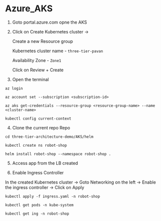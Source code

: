 # Azure_AKS

1. Goto portal.azure.com opne the AKS


2. Click on Create Kubernetes cluster -> 

    Create a new Resource group 
    
    Kubernetes cluster name - `three-tier-pavan`
    
    Availability Zone - `Zone1`
    
    Click on Review + Create


3. Open the terminal

```
az login
```
```
az account set --subscription <subscription-id>
```
```
az aks get-credentials --resource-group <resource-group-name> --name <cluster-name>
```
```
kubectl config current-context
```

4. Clone the current repo Repo 

```
cd three-tier-architecture-demo/AKS/helm
```
```
kubectl create ns robot-shop
```
```
helm install robot-shop --namespace robot-shop .
```

5. Access app from the LB created


6. Enable Ingress Controller 

In the created Kubernetes cluster -> Goto Networking on the left -> Enable the ingress controller -> Click on Apply 

```
kubectl apply -f ingress.yaml -n robot-shop

kubectl get pods -n kube-system

kubectl get ing -n robot-shop
